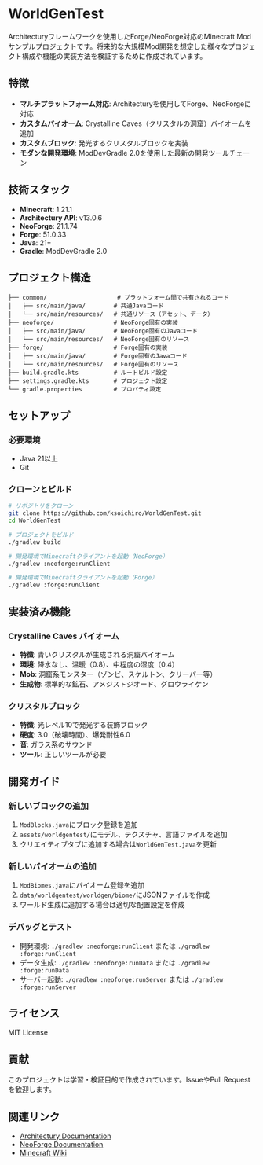# WorldGenTest

Architecturyフレームワークを使用したForge/NeoForge対応のMinecraft Modサンプルプロジェクトです。将来的な大規模Mod開発を想定した様々なプロジェクト構成や機能の実装方法を検証するために作成されています。

## 特徴

- **マルチプラットフォーム対応**: Architecturyを使用してForge、NeoForgeに対応
- **カスタムバイオーム**: Crystalline Caves（クリスタルの洞窟）バイオームを追加
- **カスタムブロック**: 発光するクリスタルブロックを実装
- **モダンな開発環境**: ModDevGradle 2.0を使用した最新の開発ツールチェーン

## 技術スタック

- **Minecraft**: 1.21.1
- **Architectury API**: v13.0.6
- **NeoForge**: 21.1.74
- **Forge**: 51.0.33
- **Java**: 21+
- **Gradle**: ModDevGradle 2.0

## プロジェクト構造

```
├── common/                    # プラットフォーム間で共有されるコード
│   ├── src/main/java/        # 共通Javaコード
│   └── src/main/resources/   # 共通リソース（アセット、データ）
├── neoforge/                 # NeoForge固有の実装
│   ├── src/main/java/        # NeoForge固有のJavaコード
│   └── src/main/resources/   # NeoForge固有のリソース
├── forge/                    # Forge固有の実装
│   ├── src/main/java/        # Forge固有のJavaコード
│   └── src/main/resources/   # Forge固有のリソース
├── build.gradle.kts          # ルートビルド設定
├── settings.gradle.kts       # プロジェクト設定
└── gradle.properties         # プロパティ設定
```

## セットアップ

### 必要環境

- Java 21以上
- Git

### クローンとビルド

```bash
# リポジトリをクローン
git clone https://github.com/ksoichiro/WorldGenTest.git
cd WorldGenTest

# プロジェクトをビルド
./gradlew build

# 開発環境でMinecraftクライアントを起動（NeoForge）
./gradlew :neoforge:runClient

# 開発環境でMinecraftクライアントを起動（Forge）
./gradlew :forge:runClient
```

## 実装済み機能

### Crystalline Caves バイオーム

- **特徴**: 青いクリスタルが生成される洞窟バイオーム
- **環境**: 降水なし、温暖（0.8）、中程度の湿度（0.4）
- **Mob**: 洞窟系モンスター（ゾンビ、スケルトン、クリーパー等）
- **生成物**: 標準的な鉱石、アメジストジオード、グロウライケン

### クリスタルブロック

- **特徴**: 光レベル10で発光する装飾ブロック
- **硬度**: 3.0（破壊時間）、爆発耐性6.0
- **音**: ガラス系のサウンド
- **ツール**: 正しいツールが必要

## 開発ガイド

### 新しいブロックの追加

1. `ModBlocks.java`にブロック登録を追加
2. `assets/worldgentest/`にモデル、テクスチャ、言語ファイルを追加
3. クリエイティブタブに追加する場合は`WorldGenTest.java`を更新

### 新しいバイオームの追加

1. `ModBiomes.java`にバイオーム登録を追加
2. `data/worldgentest/worldgen/biome/`にJSONファイルを作成
3. ワールド生成に追加する場合は適切な配置設定を作成

### デバッグとテスト

- 開発環境: `./gradlew :neoforge:runClient` または `./gradlew :forge:runClient`
- データ生成: `./gradlew :neoforge:runData` または `./gradlew :forge:runData`
- サーバー起動: `./gradlew :neoforge:runServer` または `./gradlew :forge:runServer`

## ライセンス

MIT License

## 貢献

このプロジェクトは学習・検証目的で作成されています。IssueやPull Requestを歓迎します。

## 関連リンク

- [Architectury Documentation](https://docs.architectury.dev/)
- [NeoForge Documentation](https://docs.neoforged.net/)
- [Minecraft Wiki](https://minecraft.wiki/)